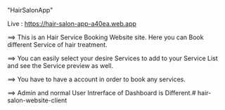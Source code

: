 "HairSalonApp"
 
 Live : https://hair-salon-app-a40ea.web.app
 
==> This is an Hair Service Booking Website site. Here you can Book different Service of hair treatment.

==> You can easily select your desire Services to add to your Service List and see the Service preview as well.

==> You have to have a account in order to book any services.

==> Admin and normal User Intrerface of Dashboard is Different.# hair-salon-website-client
